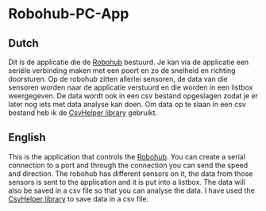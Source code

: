 # Robohub-PC-App

## Dutch
Dit is de applicatie die de [Robohub](https://github.com/Brentem-PROJECT2/Motor-Controller) bestuurd. Je kan via de applicatie een seriële verbinding maken met een poort en zo de snelheid en richting doorsturen. Op de robohub zitten allerlei sensoren, de data van die sensoren worden naar de applicatie verstuurd en die worden in een listbox weergegeven. De data wordt ook in een csv bestand opgeslagen zodat je er later nog iets met data analyse kan doen. Om data op te slaan in een csv bestand heb ik de [CsvHelper library](https://github.com/JoshClose/CsvHelper) gebruikt.

## English
This is the application that controls the [Robohub](https://github.com/Brentem-PROJECT2/Motor-Controller). You can create a serial connection to a port and through the connection you can send the speed and direction. The robohub has different sensors on it, the data from those sensors is sent to the application and it is put into a listbox. The data will also be saved in a csv file so that you can analyse the data. I have used the [CsvHelper library](https://github.com/JoshClose/CsvHelper) to save data in a csv file.
